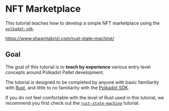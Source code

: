 # NFT Marketplace

This tutorial teaches how to develop a simple NFT marketplace using the [`polkadot-sdk`](https://github.com/paritytech/polkadot-sdk).

https://www.shawntabrizi.com/rust-state-machine/

## Goal

The goal of this tutorial is to **teach by experience** various entry level concepts around Polkadot Pallet development.

The tutorial is designed to be completed by anyone with basic familiarity with [Rust](https://www.rust-lang.org/), and little to no familiarity with the [Polkadot SDK](https://github.com/paritytech/polkadot-sdk).

If you do not feel comfortable with the level of Rust used in this tutorial, we recommend you first check out the [`rust-state-machine`](https://github.com/shawntabrizi/rust-state-machine) tutorial.
